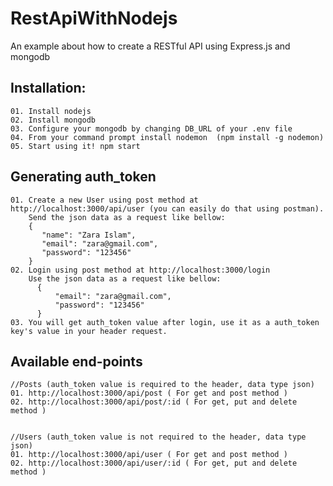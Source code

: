 # RestApiWithNodejs
An example about how to create a RESTful API using Express.js and mongodb

  ## Installation:
    01. Install nodejs
    02. Install mongodb
    03. Configure your mongodb by changing DB_URL of your .env file
    04. From your command prompt install nodemon  (npm install -g nodemon)
    05. Start using it! npm start
    
  ## Generating auth_token
    01. Create a new User using post method at http://localhost:3000/api/user (you can easily do that using postman). 
        Send the json data as a request like bellow:
        {            
           "name": "Zara Islam",
           "email": "zara@gmail.com",
           "password": "123456"
        }
    02. Login using post method at http://localhost:3000/login
        Use the json data as a request like bellow:
          {
              "email": "zara@gmail.com",
              "password": "123456"
          }
    03. You will get auth_token value after login, use it as a auth_token key's value in your header request.
    
  ## Available end-points
    //Posts (auth_token value is required to the header, data type json)
    01. http://localhost:3000/api/post ( For get and post method )
    02. http://localhost:3000/api/post/:id ( For get, put and delete method )
    
    
    //Users (auth_token value is not required to the header, data type json)
    01. http://localhost:3000/api/user ( For get and post method )
    02. http://localhost:3000/api/user/:id ( For get, put and delete method )
